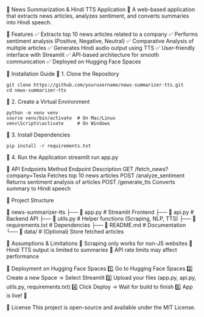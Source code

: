 📰 News Summarization & Hindi TTS Application
🚀 A web-based application that extracts news articles, analyzes sentiment, and converts summaries into Hindi speech.

📌 Features
✅ Extracts top 10 news articles related to a company
✅ Performs sentiment analysis (Positive, Negative, Neutral)
✅ Comparative Analysis of multiple articles
✅ Generates Hindi audio output using TTS
✅ User-friendly interface with Streamlit
✅ API-based architecture for smooth communication
✅ Deployed on Hugging Face Spaces



📌 Installation Guide
🔹 1. Clone the Repository
    
    git clone https://github.com/yourusername/news-summarizer-tts.git
    cd news-summarizer-tts

🔹 2. Create a Virtual Environment
    
    python -m venv venv
    source venv/bin/activate  # On Mac/Linux
    venv\Scripts\activate     # On Windows
🔹 3. Install Dependencies

    pip install -r requirements.txt

🔹 4. Run the Application
    streamlit run app.py

📌 API Endpoints
Method	Endpoint	Description
GET	/fetch_news?company=Tesla	Fetches top 10 news articles
POST	/analyze_sentiment	Returns sentiment analysis of articles
POST	/generate_tts	Converts summary to Hindi speech


📌 Project Structure

📂 news-summarizer-tts
 ├── 📜 app.py               # Streamlit Frontend
 ├── 📜 api.py               # Backend API
 ├── 📜 utils.py             # Helper functions (Scraping, NLP, TTS)
 ├── 📜 requirements.txt     # Dependencies
 ├── 📜 README.md            # Documentation
 └── 📂 data/                # (Optional) Store fetched articles
 
📌 Assumptions & Limitations
🔹 Scraping only works for non-JS websites
🔹 Hindi TTS output is limited to summaries
🔹 API rate limits may affect performance

📌 Deployment on Hugging Face Spaces
1️⃣ Go to Hugging Face Spaces
2️⃣ Create a new Space → Select Streamlit
3️⃣ Upload your files (app.py, api.py, utils.py, requirements.txt)
4️⃣ Click Deploy → Wait for build to finish
5️⃣ App is live! 🎉


📌 License
This project is open-source and available under the MIT License.
